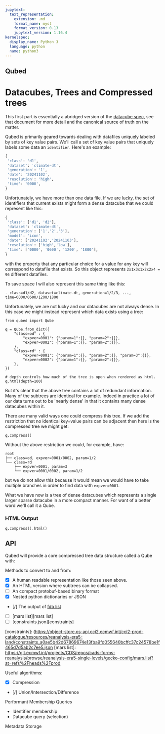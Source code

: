 ```yaml
---
jupytext:
  text_representation:
    extension: .md
    format_name: myst
    format_version: 0.13
    jupytext_version: 1.16.4
kernelspec:
  display_name: Python 3
  language: python
  name: python3
---
```

## Qubed

# Datacubes, Trees and Compressed trees

This first part is essentially a abridged version of the [datacube spec](https://github.com/ecmwf/datacube-spec), see that document for more detail and the canonical source of truth on the matter.

Qubed is primarily geared towards dealing with datafiles uniquely labeled by sets of key value pairs. We'll call a set of key value pairs that uniquely labels some data an `identifier`. Here's an example:

```python
{
 'class': 'd1',
 'dataset': 'climate-dt',
 'generation': '1',
 'date': '20241102',
 'resolution': 'high',
 'time': '0000',
}
```

Unfortunately, we have more than one data file. If we are lucky, the set of identifiers that current exists might form a dense datacube that we could represent like this:

```python
{
 'class': ['d1', 'd2'],
 'dataset': 'climate-dt',
 'generation': ['1','2','3'],
 'model': 'icon',
 'date': ['20241102','20241103'],
 'resolution': ['high','low'],
 'time': ['0000', '0600', '1200', '1800'],
}
```

with the property that any particular choice for a value for any key will correspond to datafile that exists. So this object represents `2x1x3x1x2x2x4 = 96` different datafiles. 

To save space I will also represent this same thing like this:
```
- class=d1/d2, dataset=climate-dt, generation=1/2/3, ..., time=0000/0600/1200/1800
```

Unfortunately, we are not lucky and our datacubes are not always dense. In this case we might instead represent which data exists using a tree:

```{code-cell} python3
from qubed import Qube

q = Qube.from_dict({
    "class=od" : {
        "expver=0001": {"param=1":{}, "param=2":{}},
        "expver=0002": {"param=1":{}, "param=2":{}},
    },
    "class=rd" : {
        "expver=0001": {"param=1":{}, "param=2":{}, "param=3":{}},
        "expver=0002": {"param=1":{}, "param=2":{}},
    },
})

# depth controls how much of the tree is open when rendered as html.
q.html(depth=100)
```

But it's clear that the above tree contains a lot of redundant information. Many of the subtrees are identical for example. Indeed in practice a lot of our data turns out to be 'nearly dense' in that it contains many dense datacubes within it.

There are many valid ways one could compress this tree. If we add the restriction that no identical key=value pairs can be adjacent then here is the compressed tree we might get:

```{code-cell} python3
q.compress()
````

Without the above restriction we could, for example, have:

```
root
├── class=od, expver=0001/0002, param=1/2
└── class=rd
    ├── expver=0001, param=3
    └── expver=0001/0002, param=1/2
```

but we do not allow this because it would mean we would have to take multiple branches in order to find data with `expver=0001`.

What we have now is a tree of dense datacubes which represents a single larger sparse datacube in a more compact manner. For want of a better word we'll call it a Qube.

### HTML Output

```{code-cell} python3
q.compress().html()
````

## API

Qubed will provide a core compressed tree data structure called a Qube  with:

Methods to convert to and from:
- [x] A human readable representation like those seen above.
- [x] An HTML version where subtrees can be collapsed.
- [ ] An compact protobuf-based binary format
- [x] Nested python dictionaries or JSON
- [/] The output of [fdb list](https://confluence.ecmwf.int/display/FDB/fdb-list)
- [ ] [mars list][mars list]
- [ ] [constraints.json][constraints]

[constraints]: (https://object-store.os-api.cci2.ecmwf.int/cci2-prod-catalogue/resources/reanalysis-era5-land/constraints_a0ae5b42d67869674e13fba9fd055640bcffc37c24578be1f465d7d5ab2c7ee5.json
[mars list]: https://git.ecmwf.int/projects/CDS/repos/cads-forms-reanalysis/browse/reanalysis-era5-single-levels/gecko-config/mars.list?at=refs%2Fheads%2Fprod

Useful algorithms:
- [x] Compression
- [/] Union/Intersection/Difference

Performant Membership Queries
- Identifier membership
- Datacube query (selection)

Metadata Storage





